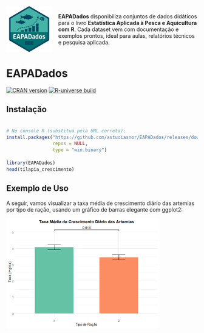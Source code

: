
<div style="display:flex;align-items:center;margin-bottom:1em">

<img src="man/figures/logo_pacote_eapadados.png" width="120" alt="Logo EAPADados"/>
<p style="margin-left:1em;font-size:1.2em;line-height:1.4;">

<strong>EAPADados</strong> disponibiliza conjuntos de dados didáticos
para o livro <strong>Estatística Aplicada à Pesca e Aquicultura com
R</strong>. Cada dataset vem com documentação e exemplos prontos, ideal
para aulas, relatórios técnicos e pesquisa aplicada.
</p>

</div>

<!-- README.md is generated from README.Rmd. Please edit that file -->

# EAPADados

[![CRAN
version](https://www.r-pkg.org/badges/version/EAPADados)](https://CRAN.R-project.org/package=EAPADados)
[![R-universe
build](https://astuciasnor.r-universe.dev/badges/EAPADados)](https://astuciasnor.r-universe.dev)

<!-- badges: start -->

<!-- badges: end -->

## Instalação

``` r

# No console R (substitua pela URL correta):
install.packages("https://github.com/astuciasnor/EAPADados/releases/download/v0.1.1/EAPADados_0.1.1.zip",
                 repos = NULL,
                 type = "win.binary")

library(EAPADados)
head(tilapia_crescimento)
```

## Exemplo de Uso

A seguir, vamos visualizar a taxa média de crescimento diário das
artemias por tipo de ração, usando um gráfico de barras elegante com
ggplot2:

<img src="man/figures/README-example-1.png" width="80%" />
